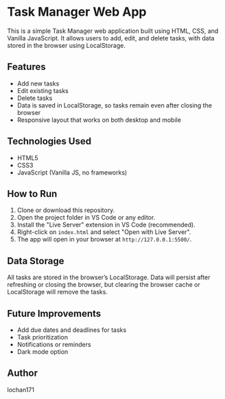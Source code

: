 # Task Manager Web App
This is a simple Task Manager web application built using HTML, CSS, and Vanilla JavaScript. It allows users to add, edit, and delete tasks, with data stored in the browser using LocalStorage.

## Features
- Add new tasks  
- Edit existing tasks  
- Delete tasks  
- Data is saved in LocalStorage, so tasks remain even after closing the browser  
- Responsive layout that works on both desktop and mobile  

## Technologies Used
- HTML5  
- CSS3  
- JavaScript (Vanilla JS, no frameworks)  


## How to Run
1. Clone or download this repository.  
2. Open the project folder in VS Code or any editor.  
3. Install the "Live Server" extension in VS Code (recommended).  
4. Right-click on `index.html` and select "Open with Live Server".  
5. The app will open in your browser at `http://127.0.0.1:5500/`.  

## Data Storage
All tasks are stored in the browser’s LocalStorage. Data will persist after refreshing or closing the browser, but clearing the browser cache or LocalStorage will remove the tasks.

## Future Improvements
- Add due dates and deadlines for tasks  
- Task prioritization  
- Notifications or reminders  
- Dark mode option  

## Author
lochan171
